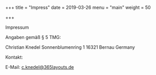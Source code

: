 +++
title = "Impress"
date = 2019-03-26
menu = "main"
weight = 50

+++

Impressum


Angaben gemäß § 5 TMG:

Christian Knedel
Sonnenblumenring 1
16321 Bernau
Germany

Kontakt:

E-Mail: c.knedel@365layouts.de


